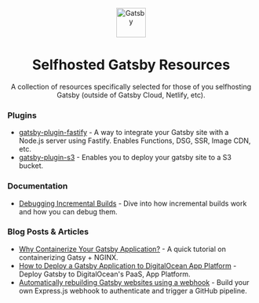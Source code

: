 <p align="center">
  <a href="https://www.gatsbyjs.com">
    <img alt="Gatsby" src="https://www.gatsbyjs.com/Gatsby-Monogram.svg" width="60" />
  </a>
</p>
<h1 align="center">
  Selfhosted Gatsby Resources
</h1>
<p align="center">A collection of resources specifically selected for those of you selfhosting Gatsby (outside of Gatsby Cloud, Netlify, etc).</p>

<h3>Plugins</h3>
<ul>
    <li><a href="https://github.com/gatsby-uc/plugins/tree/main/packages/gatsby-plugin-fastify">gatsby-plugin-fastify</a> - A way to integrate your Gatsby site with a Node.js server using Fastify. Enables Functions, DSG, SSR, Image CDN, etc.</li>
    <li><a href="https://github.com/jariz/gatsby-plugin-s3">gatsby-plugin-s3</a> - Enables you to deploy your gatsby site to a S3 bucket.</li>
</ul>

<h3>Documentation</h3>
<ul>
    <li><a href="https://www.gatsbyjs.com/docs/debugging-incremental-builds/">Debugging Incremental Builds</a> - Dive into how incremental builds work and how you can debug them.</li>
</ul>

<h3>Blog Posts & Articles</h3>
<ul>
    <li><a href="https://valenciandigital.com/insights/why-containerize-your-gatsby-application">Why Containerize Your Gatsby Application?</a> - A quick tutorial on containerizing Gatsy + NGINX.</li>
    <li><a href="https://www.digitalocean.com/community/tutorials/how-to-deploy-a-gatsby-application-to-digitalocean-app-platform">How to Deploy a Gatsby Application to DigitalOcean App Platform</a> - Deploy Gatsby to DigitalOcean's PaaS, App Platform.</li>
    <li><a href="https://humanoids.nl/en/articles/sanity-webhook-github/">Automatically rebuilding Gatsby websites using a webhook</a> - Build your own Express.js webhook to authenticate and trigger a GitHub pipeline.</li>
</ul>